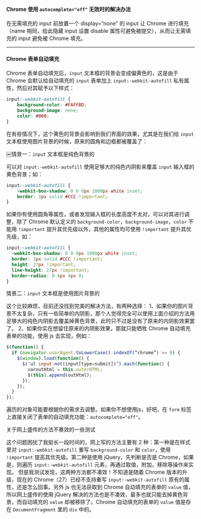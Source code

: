 

#### Chrome 使用 `autocomplete="off"` 无效时的解决办法 

在无需填充的 input 前放置一个 display=“none” 的 input 让 Chrome 进行填充（name 相同，给此隐藏 input 设置 disable 属性可避免被提交），从而让无需填充的 input 避免被 Chrome 填充。 

------

#### Chrome 表单自动填充

Chrome 表单自动填充后，`input` 文本框的背景会变成偏黄色的，这是由于 Chrome 会默认给自动填充的 `input` 表单加上 `input:-webkit-autofill` 私有属性，然后对其赋予以下样式：

```css
input:-webkit-autofill {
	background-color: #FAFFBD;
	background-image: none;
	color: #000;
}
```

在有些情况下，这个黄色的背景会影响到我们界面的效果，尤其是在我们给 `input` 文本框使用图片背景的时候，原来的圆角和边框都被覆盖了：

￼情景一：`input` 文本框是纯色背景的

可以对 `input:-webkit-autofill` 使用足够大的纯色内阴影来覆盖 `input` 输入框的黄色背景；如：

```css
input:-webkit-autofill {
	-webkit-box-shadow: 0 0 0px 1000px white inset;
	border: 1px solid #CCC !important;
}
```

如果你有使用圆角等属性，或者发现输入框的长度高度不太对，可以对其进行调整，除了 Chrome 默认定义的 `background-color`，`background-image`，`color` 不能用 `!important` 提升其优先级以外，其他的属性均可使用 `!important` 提升其优先级，如：

```css
input:-webkit-autofill {
  -webkit-box-shadow: 0 0 0px 1000px white inset;
  border: 1px solid #CCC !important;
  height: 27px !important;
  line-height: 27px !important;
  border-radius: 0 4px 4px 0;
}
```

情景二：`input` 文本框是使用图片背景的

这个比较麻烦，目前还没找到完美的解决方法，有两种选择：
1、如果你的图片背景不太复杂，只有一些简单的内阴影，那个人觉得完全可以使用上面介绍的方法用足够大的纯色内阴影去覆盖掉黄色背景，此时只不过是没有了原来的内阴影效果罢了。
2、如果你实在想留住原来的内阴影效果，那就只能牺牲 Chrome 自动填充表单的功能，使用 js 去实现，例如：

```javascript
$(function() {
  if (navigator.userAgent.toLowerCase().indexOf(“chrome”) >= 0) {
    $(window).load(function() {
      $(‘ul input:not(input[type=submit])’).each(function() {
        varoutHtml = this.outerHTML;
        $(this).append(outHtml);
      });
    });
  }
});
```

遍历的对象可能要根据你的需求去调整。如果你不想使用js，好吧，在 `form` 标签上直接关闭了表单的自动填充功能：`autocomplete="off"`。

关于网上盛传的方法不奏效的一些测试

这个问题困扰了我挺长一段时间的，网上写的方法主要有 2 种：第一种是在样式里对 `input:-webkit-autofill` 重写  `background-color` 和 `color`，使用 `!important` 提高其优先级。第二种是使用 jQuery，先判断是否是 Chrome，如果是，则遍历 `input:-webkit-autofill` 元素，再通过取值，附加，移除等操作来实现。
但是我测试发现，这两种方法都不凑效！不知道是随着 Chrome 版本的升级，现在的 Chrome（27）已经不支持重写 `input:-webkit-autofill` 原有的属性，还是怎么回事。另外 js 也无法获取到 Chrome 自动填充的表单的 `value` 值，所以网上盛传的使用 jQuery 解决的方法也是不凑效，最多也就只能去掉黄色背景，而自动填充的 `value` 却被移除了。Chrome 自动填充的表单的 `value` 值是存在 `DocumentFragment` 里的 `div` 中的。
